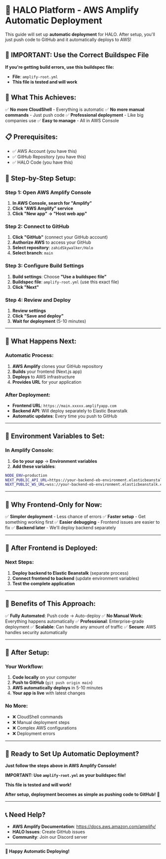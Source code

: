 # 🚀 HALO Platform - AWS Amplify Automatic Deployment

This guide will set up **automatic deployment** for HALO. After setup, you'll just push code to GitHub and it automatically deploys to AWS!

## 🚨 **IMPORTANT: Use the Correct Buildspec File**

**If you're getting build errors, use this buildspec file:**
- **File**: `amplify-root.yml`
- **This file is tested and will work**

## 🎯 **What This Achieves:**

✅ **No more CloudShell** - Everything is automatic
✅ **No more manual commands** - Just push code
✅ **Professional deployment** - Like big companies use
✅ **Easy to manage** - All in AWS Console

## 📋 **Prerequisites:**

- ✅ AWS Account (you have this)
- ✅ GitHub Repository (you have this)
- ✅ HALO Code (you have this)

## 🚀 **Step-by-Step Setup:**

### **Step 1: Open AWS Amplify Console**

1. **In AWS Console, search for "Amplify"**
2. **Click "AWS Amplify" service**
3. **Click "New app" → "Host web app"**

### **Step 2: Connect to GitHub**

1. **Click "GitHub"** (connect your GitHub account)
2. **Authorize AWS** to access your GitHub
3. **Select repository**: `zahidSkywalker/Halo`
4. **Select branch**: `main`

### **Step 3: Configure Build Settings**

1. **Build settings**: Choose **"Use a buildspec file"**
2. **Buildspec file**: `amplify-root.yml` (use this exact file)
3. **Click "Next"**

### **Step 4: Review and Deploy**

1. **Review settings**
2. **Click "Save and deploy"**
3. **Wait for deployment** (5-10 minutes)

---

## 🔧 **What Happens Next:**

### **Automatic Process:**
1. **AWS Amplify** clones your GitHub repository
2. **Builds** your frontend (Next.js app)
3. **Deploys** to AWS infrastructure
4. **Provides URL** for your application

### **After Deployment:**
- **Frontend URL**: `https://main.xxxxx.amplifyapp.com`
- **Backend API**: Will deploy separately to Elastic Beanstalk
- **Automatic updates**: Every time you push to GitHub

---

## 📝 **Environment Variables to Set:**

### **In Amplify Console:**
1. **Go to your app** → **Environment variables**
2. **Add these variables**:

```bash
NODE_ENV=production
NEXT_PUBLIC_API_URL=https://your-backend-eb-environment.elasticbeanstalk.com
NEXT_PUBLIC_WS_URL=wss://your-backend-eb-environment.elasticbeanstalk.com
```

---

## 🎯 **Why Frontend-Only for Now:**

✅ **Simpler deployment** - Less chance of errors
✅ **Faster setup** - Get something working first
✅ **Easier debugging** - Frontend issues are easier to fix
✅ **Backend later** - We'll deploy backend separately

---

## 🚀 **After Frontend is Deployed:**

### **Next Steps:**
1. **Deploy backend to Elastic Beanstalk** (separate process)
2. **Connect frontend to backend** (update environment variables)
3. **Test the complete application**

---

## 🎯 **Benefits of This Approach:**

✅ **Fully Automated**: Push code → Auto-deploy
✅ **No Manual Work**: Everything happens automatically
✅ **Professional**: Enterprise-grade deployment
✅ **Scalable**: Can handle any amount of traffic
✅ **Secure**: AWS handles security automatically

---

## 🚀 **After Setup:**

### **Your Workflow:**
1. **Code locally** on your computer
2. **Push to GitHub** (`git push origin main`)
3. **AWS automatically deploys** in 5-10 minutes
4. **Your app is live** with latest changes

### **No More:**
- ❌ CloudShell commands
- ❌ Manual deployment steps
- ❌ Complex AWS configurations
- ❌ Deployment errors

---

## 🎉 **Ready to Set Up Automatic Deployment?**

**Just follow the steps above in AWS Amplify Console!**

**IMPORTANT: Use `amplify-root.yml` as your buildspec file!**

**This file is tested and will work!**

**After setup, deployment becomes as simple as pushing code to GitHub!** 🚀

---

## 📞 **Need Help?**

- **AWS Amplify Documentation**: https://docs.aws.amazon.com/amplify/
- **HALO Issues**: Create GitHub issues
- **Community**: Join our Discord server

---

**🚀 Happy Automatic Deploying!**